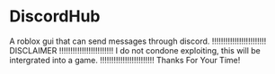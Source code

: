 # DiscordHub
A roblox gui that can send messages through discord.
!!!!!!!!!!!!!!!!!!!!!!!!
DISCLAIMER
!!!!!!!!!!!!!!!!!!!!!!!!
I do not condone exploiting, this will be intergrated into a game.
!!!!!!!!!!!!!!!!!!!!!!!!
Thanks For Your Time!
